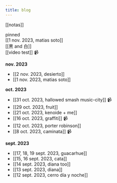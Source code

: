 ```yaml
---
title: blog
---
```


[[notas]]

pinned  
[[1 nov. 2023, matias soto]]  
[[黒 and 白]]  
[[video test]] 📹  

**nov. 2023**  
- [[2 nov. 2023, desierto]]
- [[1 nov. 2023, matias soto]]  

**oct. 2023**  
- [[31 oct. 2023, hallowed smash music-city]] 📹  
- [[29 oct. 2023, fruit]]  
- [[21 oct. 2023, kenoide + me]]  
- [[16 oct. 2023, graffiti]] 📹  
- [[12 oct. 2023, porter robinson]]  
- [[8 oct. 2023, caminata]] 📹  

**sept. 2023**  
- [[17, 18, 19 sept. 2023, guacarhue]]  
- [[15, 16 sept. 2023, cata]]  
- [[14 sept. 2023, diana too]]  
- [[13 sept. 2023, diana]]  
- [[12 sept. 2023, cerro día y noche]]  

